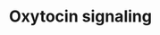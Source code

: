 ---
annotations:
- type: Pathway Ontology
  value: oxytocin signaling pathway
authors:
- Monakhov82
- Egonw
- Bart Smeets
- Evelo
- AlexanderPico
- Khettne
- Fehrhart
- MaintBot
description: This pathway shows a high-level overview of oxytocin signalling.
last-edited: 2019-09-17
organisms:
- Homo sapiens
redirect_from:
- /index.php/Pathway:WP2889
- /instance/WP2889
schema-jsonld:
- '@context': https://schema.org/
  '@id': https://wikipathways.github.io/pathways/WP2889.html
  '@type': Dataset
  creator:
    '@type': Organization
    name: WikiPathways
  description: This pathway shows a high-level overview of oxytocin signalling.
  keywords:
  - DAG
  - (OXT neurons)
  - PKC
  - OXTR
  - mammary gland myoepithelial cell)
  - IP3
  - Ca2+
  - CD38
  - PLC
  - Gq
  - Protein synthesis
  - isozyme family
  - 'Oxytocin release '
  - 'Contraction (myometrial cell, '
  - MAPK signalling pathway
  - Oxytocin
  license: CC0
  name: Oxytocin signaling
seo: CreativeWork
title: Oxytocin signaling
wpid: WP2889
---